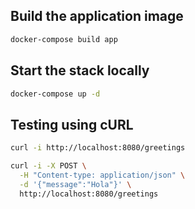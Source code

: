 ## Build the application image

```sh
docker-compose build app
```

## Start the stack locally

```sh
docker-compose up -d
```

## Testing using cURL

```sh
curl -i http://localhost:8080/greetings

curl -i -X POST \
  -H "Content-type: application/json" \
  -d '{"message":"Hola"}' \
  http://localhost:8080/greetings
```
